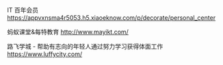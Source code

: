 IT 百年会员
<https://appvxnsma4r5053.h5.xiaoeknow.com/p/decorate/personal_center>

蚂蚁课堂&每特教育
<http://www.mayikt.com/>

路飞学城 - 帮助有志向的年轻人通过努力学习获得体面工作
<https://www.luffycity.com/>